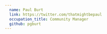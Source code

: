 ```yaml
---
  name: Paul Burt
  link: https://twitter.com/thatmightbepaul
  occupation_title: Community Manager
  github: pgburt
---
```

